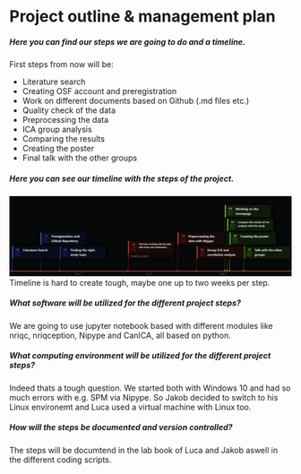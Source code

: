 # Project outline & management plan

##### Here you can find our steps we are going to do and a timeline.

First steps from now will be:
- Literature search
- Creating OSF account and preregistration
- Work on different documents based on Github (.md files etc.)
- Quality check of the data 
- Preprocessing the data
- ICA group analysis
- Comparing the results
- Creating the poster
- Final talk with the other groups

##### Here you can see our timeline with the steps of the project.
![Timeline](https://github.com/Jakob236/notreadyyet/blob/master/project/timeline.png?raw=true)
Timeline is hard to create tough, maybe one up to two weeks per step.

##### What software will be utilized for the different project steps?

We are going to use jupyter notebook based with different modules like nriqc, nriqception, Nipype and CanICA, all based on python. 

##### What computing environment will be utilized for the different project steps?

Indeed thats a tough question. We started both with Windows 10 and had so much errors with e.g. SPM via Nipype. So Jakob decided to switch to his Linux environemt and Luca used a virtual machine with Linux too.

##### How will the steps be documented and version controlled?

The steps will be documtend in the lab book of Luca and Jakob aswell in the different coding scripts.
